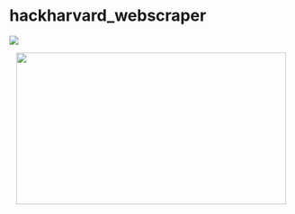 # hackharvard_webscraper
<img src="https://img.shields.io/badge/Build-Python-green">   


<p align="center">
  <img src="https://wallpapercave.com/wp/wp8583820.jpg" width="480" height="270"/>
</p>

